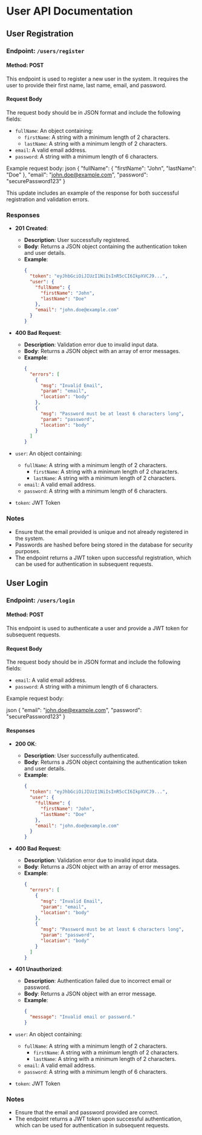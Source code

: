 # User API Documentation

## User Registration

### Endpoint: `/users/register`

#### Method: POST

This endpoint is used to register a new user in the system. It requires the user to provide their first name, last name, email, and password.

#### Request Body

The request body should be in JSON format and include the following fields:

- `fullName`: An object containing:
  - `firstName`: A string with a minimum length of 2 characters.
  - `lastName`: A string with a minimum length of 2 characters.
- `email`: A valid email address.
- `password`: A string with a minimum length of 6 characters.

Example request body:
json
{
"fullName": {
"firstName": "John",
"lastName": "Doe"
},
"email": "john.doe@example.com",
"password": "securePassword123"
}

This update includes an example of the response for both successful registration and validation errors.


### Responses

- **201 Created**: 
  - **Description**: User successfully registered.
  - **Body**: Returns a JSON object containing the authentication token and user details.
  - **Example**:
    ```json
    {
      "token": "eyJhbGciOiJIUzI1NiIsInR5cCI6IkpXVCJ9...",
      "user": {
        "fullName": {
          "firstName": "John",
          "lastName": "Doe"
        },
        "email": "john.doe@example.com"
      }
    }
    ```

- **400 Bad Request**: 
  - **Description**: Validation error due to invalid input data.
  - **Body**: Returns a JSON object with an array of error messages.
  - **Example**:
    ```json
    {
      "errors": [
        {
          "msg": "Invalid Email",
          "param": "email",
          "location": "body"
        },
        {
          "msg": "Password must be at least 6 characters long",
          "param": "password",
          "location": "body"
        }
      ]
    }
    ```

- `user`: An object containing:
  - `fullName`: A string with a minimum length of 2 characters.
    - `firstName`: A string with a minimum length of 2 characters.
    - `lastName`: A string with a minimum length of 2 characters.
  - `email`: A valid email address.
  - `password`: A string with a minimum length of 6 characters.
- `token`: JWT Token

### Notes

- Ensure that the email provided is unique and not already registered in the system.
- Passwords are hashed before being stored in the database for security purposes.
- The endpoint returns a JWT token upon successful registration, which can be used for authentication in subsequent requests.


## User Login

### Endpoint: `/users/login`

#### Method: POST

This endpoint is used to authenticate a user and provide a JWT token for subsequent requests.

#### Request Body

The request body should be in JSON format and include the following fields:

- `email`: A valid email address.
- `password`: A string with a minimum length of 6 characters.

Example request body:

json
{
"email": "john.doe@example.com",
"password": "securePassword123"
}


#### Responses

- **200 OK**: 
  - **Description**: User successfully authenticated.
  - **Body**: Returns a JSON object containing the authentication token and user details.
  - **Example**:
    ```json
    {
      "token": "eyJhbGciOiJIUzI1NiIsInR5cCI6IkpXVCJ9...",
      "user": {
        "fullName": {
          "firstName": "John",
          "lastName": "Doe"
        },
        "email": "john.doe@example.com"
      }
    }
    ```

- **400 Bad Request**: 
  - **Description**: Validation error due to invalid input data.
  - **Body**: Returns a JSON object with an array of error messages.
  - **Example**:
    ```json
    {
      "errors": [
        {
          "msg": "Invalid Email",
          "param": "email",
          "location": "body"
        },
        {
          "msg": "Password must be at least 6 characters long",
          "param": "password",
          "location": "body"
        }
      ]
    }
    ```

- **401 Unauthorized**: 
  - **Description**: Authentication failed due to incorrect email or password.
  - **Body**: Returns a JSON object with an error message.
  - **Example**:
    ```json
    {
      "message": "Invalid email or password."
    }
    ```


- `user`: An object containing:
  - `fullName`: A string with a minimum length of 2 characters.
    - `firstName`: A string with a minimum length of 2 characters.
    - `lastName`: A string with a minimum length of 2 characters.
  - `email`: A valid email address.
  - `password`: A string with a minimum length of 6 characters.
- `token`: JWT Token

### Notes

- Ensure that the email and password provided are correct.
- The endpoint returns a JWT token upon successful authentication, which can be used for authentication in subsequent requests.